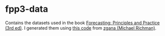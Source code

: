 # fpp3-data

Contains the datasets used in the book [Forecasting: Principles and Practice (3rd ed)](https://otexts.com/fpp3/). I generated them using [this code](https://github.com/zgana/fpp3-python-readalong/blob/master/R-export-datasets.ipynb) from [zgana (Michael Richman)](https://github.com/zgana/).
